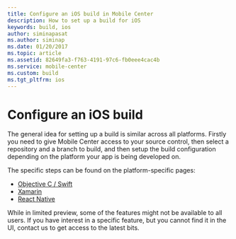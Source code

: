 ```yaml
---
title: Configure an iOS build in Mobile Center
description: How to set up a build for iOS
keywords: build, ios
author: siminapasat
ms.author: siminap
ms.date: 01/20/2017
ms.topic: article
ms.assetid: 82649fa3-f763-4191-97c6-fb0eee4cac4b
ms.service: mobile-center
ms.custom: build
ms.tgt_pltfrm: ios
---
```


# Configure an iOS build

The general idea for setting up a build is similar across all platforms. Firstly you need to give Mobile Center access to your source control, then select a repository and a branch to build, and then setup the build configuration depending on the platform your app is being developed on.

The specific steps can be found on the platform-specific pages:
* [Objective C / Swift](Xcode.md)
* [Xamarin](xamarin.md)
* [React Native](react-native.md)

While in limited preview, some of the features might not be available to all users. If you have interest in a specific feature, but you cannot find it in the UI, contact us to get access to the latest bits.
